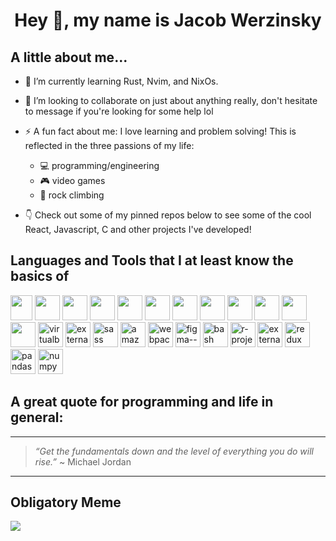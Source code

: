 <h1 align="center">Hey 👋, my name is Jacob Werzinsky</h1>

<h2>A little about me...</h2>

<p>
  
- 🌱 I’m currently learning Rust, Nvim, and NixOs.
  
- 👯 I’m looking to collaborate on just about anything really, don't hesitate to message if you're looking for some help lol

- ⚡ A fun fact about me:  I love learning and problem solving! This is reflected in the three passions of my life:
  - 💻 programming/engineering
  - 🎮 video games
  - 🧗 rock climbing

- 👇 Check out some of my pinned repos below  to see some of the cool React, Javascript, C and other projects I've developed!
</p>

<h2>Languages and Tools that I at least know the basics of</h2>

<p align="left">
<img width=35 height="40" src="https://img.icons8.com/color/30/000000/javascript.png"/>
<img width="40" height="40" src="https://img.icons8.com/color/30/000000/c-programming.png"/>
<img width="40" height="40" src="https://img.icons8.com/color/30/000000/python.png"/>
<img width="40" height="40" src="https://img.icons8.com/color/30/000000/html-5.png"/>
<img width="40" height="40" src="https://img.icons8.com/color/30/000000/css3.png"/>
<img width="40" height="40" src="https://img.icons8.com/color/30/000000/nodejs.png"/>
<img width="40" height="40" src="https://img.icons8.com/plasticine/30/000000/react.png"/>
<img width="40" height="40" src="https://img.icons8.com/color/30/000000/git.png"/>
<img width="40" height="40" src="https://img.icons8.com/fluent/30/000000/visual-studio-code-2019.png"/>
<img width="40" height="40" src="https://img.icons8.com/nolan/30/heroku.png"/>
<img width="40" height="40" src="https://img.icons8.com/color/30/000000/firebase.png"/>
<img width="40" height="40" src="https://img.icons8.com/color/30/000000/linux.png"/>
<img width="40" height="40" src="https://img.icons8.com/color/48/virtualbox.png" alt="virtualbox"/>
<img width="40" height="40" src="https://img.icons8.com/external-tal-revivo-shadow-tal-revivo/24/external-mongodb-a-cross-platform-document-oriented-database-program-logo-shadow-tal-revivo.png" alt="external-mongodb-a-cross-platform-document-oriented-database-program-logo-shadow-tal-revivo"/>
<img width="40" height="40" src="https://img.icons8.com/ios/50/sass.png" alt="sass"/>
<img width="40" height="40" src="https://img.icons8.com/color/48/amazon-s3.png" alt="amazon-s3"/>
<img width="40" height="40" src="https://img.icons8.com/color/48/webpack.png" alt="webpack"/>
<img width="40" height="40" src="https://img.icons8.com/color/48/figma--v1.png" alt="figma--v1"/>
<img width="40" height="40" src="https://img.icons8.com/plasticine/100/bash.png" alt="bash"/>
<img width="40" height="40" src="https://img.icons8.com/fluency/48/r-project.png" alt="r-project"/>
<img width="40" height="40" src="https://img.icons8.com/external-tal-revivo-color-tal-revivo/24/external-cmake-a-cross-platform-free-and-open-source-software-tool-logo-color-tal-revivo.png" alt="external-cmake-a-cross-platform-free-and-open-source-software-tool-logo-color-tal-revivo"/>
<img width="40" height="40" src="https://img.icons8.com/ios/50/redux.png" alt="redux"/>
<img width="40" height="40" src="https://img.icons8.com/color/48/pandas.png" alt="pandas"/>
<img width="40" height="40" src="https://img.icons8.com/color/48/numpy.png" alt="numpy"/>

<h2>A great quote for programming and life in general:</h2>

---
> *“Get the fundamentals down and the level of everything you do will rise.”* ~ Michael Jordan
---

<h2>Obligatory Meme</h2>

<img src="https://media.giphy.com/media/WoXy2vF5z2l78soBV3/giphy.gif"></img>
